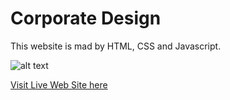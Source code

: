# Corporate Design

This website is mad by HTML, CSS and Javascript.

![alt text](https://repository-images.githubusercontent.com/290322612/24f79900-e6ef-11ea-8fb1-438f2481cd37 "Corporate Web Design")

<a href="https://qbixmex.github.io/corporate/" target="_blank" title="Live Corporate Website">Visit Live Web Site here</a>
